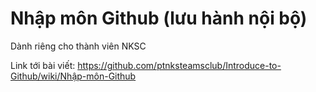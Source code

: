 # Nhập môn Github (lưu hành nội bộ)
Dành riêng cho thành viên NKSC

Link tới bài viết: https://github.com/ptnksteamsclub/Introduce-to-Github/wiki/Nhập-môn-Github
